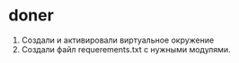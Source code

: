 # doner

1. Создали и активировали виртуальное окружение
2. Создали файл requerements.txt с нужными модулями. 